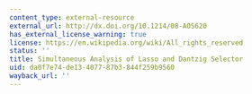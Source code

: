 ```yaml
---
content_type: external-resource
external_url: http://dx.doi.org/10.1214/08-AOS620
has_external_license_warning: true
license: https://en.wikipedia.org/wiki/All_rights_reserved
status: ''
title: Simultaneous Analysis of Lasso and Dantzig Selector
uid: da0f7e74-de13-4077-87b3-844f259b9560
wayback_url: ''
---
```

